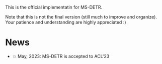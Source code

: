 This is the official implementatin for MS-DETR.

Note that this is not the final version (still much to improve and organize). Your patience and understanding are highly appreciated :)

# News

- 💥 May, 2023: MS-DETR is accepted to ACL'23

